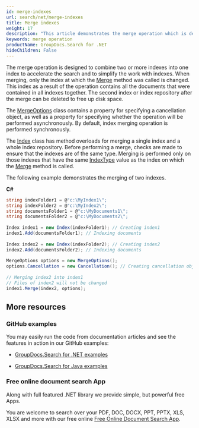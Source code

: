 ```yaml
---
id: merge-indexes
url: search/net/merge-indexes
title: Merge indexes
weight: 17
description: "This article demonstrates the merge operation which is designed to combine two or more indexes into one index to accelerate the search and to simplify the work with indexes."
keywords: merge operation
productName: GroupDocs.Search for .NET
hideChildren: False
---
```

The merge operation is designed to combine two or more indexes into one index to accelerate the search and to simplify the work with indexes. When merging, only the index at which the [Merge](https://apireference.groupdocs.com/net/search/groupdocs.search/index/methods/merge/index) method was called is changed. This index as a result of the operation contains all the documents that were contained in all indexes together. The second index or index repository after the merge can be deleted to free up disk space.

The [MergeOptions](https://apireference.groupdocs.com/net/search/groupdocs.search.options/mergeoptions) class contains a property for specifying a cancellation object, as well as a property for specifying whether the operation will be performed asynchronously. By default, index merging operation is performed synchronously.

The [Index](https://apireference.groupdocs.com/net/search/groupdocs.search/index) class has method overloads for merging a single index and a whole index repository. Before performing a merge, checks are made to ensure that the indexes are of the same type. Merging is performed only on those indexes that have the same [IndexType](https://apireference.groupdocs.com/net/search/groupdocs.search/indexsettings/properties/indextype) value as the index on which the [Merge](https://apireference.groupdocs.com/net/search/groupdocs.search/index/methods/merge/index) method is called.

The following example demonstrates the merging of two indexes.

**C#**

```csharp
string indexFolder1 = @"c:\MyIndex1\";
string indexFolder2 = @"c:\MyIndex2\";
string documentsFolder1 = @"c:\MyDocuments1\";
string documentsFolder2 = @"c:\MyDocuments2\";
 
Index index1 = new Index(indexFolder1); // Creating index1
index1.Add(documentsFolder1); // Indexing documents
 
Index index2 = new Index(indexFolder2); // Creating index2
index2.Add(documentsFolder2); // Indexing documents
 
MergeOptions options = new MergeOptions();
options.Cancellation = new Cancellation(); // Creating cancellation object to be able to cancel the oparation
 
// Merging index2 into index1
// Files of index2 will not be changed
index1.Merge(index2, options);
```

## More resources

### GitHub examples

You may easily run the code from documentation articles and see the features in action in our GitHub examples:

* [GroupDocs.Search for .NET examples](https://github.com/groupdocs-search/GroupDocs.Search-for-.NET)

* [GroupDocs.Search for Java examples](https://github.com/groupdocs-search/GroupDocs.Search-for-Java)

### Free online document search App

Along with full featured .NET library we provide simple, but powerful free Apps.

You are welcome to search over your PDF, DOC, DOCX, PPT, PPTX, XLS, XLSX and more with our free online [Free Online Document Search App](https://products.groupdocs.app/search).
